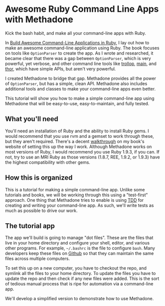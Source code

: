 # Awesome Ruby Command Line Apps with Methadone

Kick the bash habit, and make all your command-line apps with Ruby.  

In [Build Awesome Command-Line Applications in Ruby][clibook], I lay out how to make an awesome command-line application using
Ruby.  The book focuses on tools like `OptionParser` to create the app.  As I wrote and researched, it became clear that there
was a gap between `OptionParser`, which is very powerful, yet verbose, and other command line tools like [trollop][trollop], 
[main][main], and [thor][thor], which have simple APIs, but aren't very powerful.  

[clibook]: http://www.awesomecommandlineapps.com
[main]: http://github.com/ahoward/main
[trollop]: http://trollop.rubyforge.org
[thor]: http://www.github.com/wycats/thor

I created Methadone to bridge that gap.  Methadone provides all the power of `OptionParser`, but has a simple, clean API.
Methadone also includes additional tools and classes to make your command-line apps even better.

This tutorial will show you how to make a simple command-line app using Methadone that will be easy-to-use, easy-to-maintain, and
fully tested.

## What you'll need

You'll need an installation of Ruby and the ability to install Ruby gems.  I would recommend that you use rvm and a gemset to
work through these, but they aren't required.  There's a decent [walkthrough][setup] on my book's website of setting this up the
way I work.  Although Methadone works on most versions of Ruby, I would recommend you use Ruby
1.9.3, if you can.  If not, try to use an MRI Ruby as those versions (1.8.7, REE, 1.9.2, or 1.9.3) have the highest compatibility
with other gems.

[setup]: http://www.awesomecommandlineapps.com/setup.html

## How this is organized

This is a tutorial for making a simple command-line app.  Unlike some tutorials and books, we will be working through this using
a "test-first" approach.  One thing that Methadone tries to enable is using [TDD][tdd] for creating and writing your command-line
app.  As such, we'll write tests as much as possible to drive our work.

[tdd]: http://en.wikipedia.org/wiki/Test-driven_development

## The tutorial app

The app we'll build is going to manage "dot files".  These are the files that live in your home directory and configure your
shell, editor, and various other programs.  For example, `~/.bashrc` is the file to configure `bash`.  Many developers keep these
files on [Github][github] so that they can maintain the same files across multiple computers.

[github]: http://www.github.com

To set this up on a new computer, you have to checkout the repo, and symlink all the files to your home directory.  To update the
files you have to update the repo and then check if any new files were added.  This is the sort of tedious manual process that is
ripe for automation via a command-line app.

We'll develop a simplified version to demonstrate how to use Methadone.

